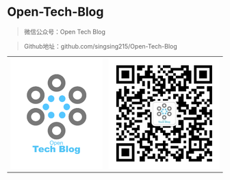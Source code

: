 # Open-Tech-Blog

> 微信公众号：Open Tech Blog

> Github地址：github.com/singsing215/Open-Tech-Blog

<table><tr>
<td><img src="https://github.com/singsing215/Open-Tech-Blog/blob/master/logo.PNG?raw=true" alt="logo" width=285px/></td>
<td><img src="https://github.com/singsing215/Open-Tech-Blog/blob/master/qrcode.jpg?raw=true" alt="logo"/></td>
</tr></table>
